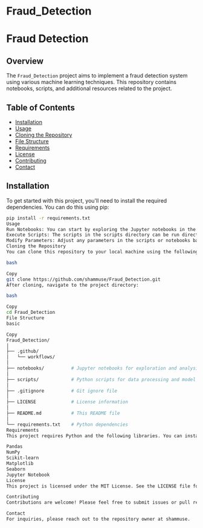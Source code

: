 # Fraud_Detection
# Fraud Detection

## Overview

The `Fraud_Detection` project aims to implement a fraud detection system using various machine learning techniques. This repository contains notebooks, scripts, and additional resources related to the project.

## Table of Contents

- [Installation](#installation)
- [Usage](#usage)
- [Cloning the Repository](#cloning-the-repository)
- [File Structure](#file-structure)
- [Requirements](#requirements)
- [License](#license)
- [Contributing](#contributing)
- [Contact](#contact)

## Installation

To get started with this project, you'll need to install the required dependencies. You can do this using pip:

```bash
pip install -r requirements.txt
Usage
Run Notebooks: You can start by exploring the Jupyter notebooks in the notebooks directory to understand the analysis and models used for fraud detection.
Execute Scripts: The scripts in the scripts directory can be run directly to process data or train models.
Modify Parameters: Adjust any parameters in the scripts or notebooks based on your dataset or requirements.
Cloning the Repository
You can clone this repository to your local machine using the following command:

bash

Copy
git clone https://github.com/shammuse/Fraud_Detection.git
After cloning, navigate to the project directory:

bash

Copy
cd Fraud_Detection
File Structure
basic

Copy
Fraud_Detection/
│
├── .github/
│   └── workflows/
│
├── notebooks/          # Jupyter notebooks for exploration and analysis
│
├── scripts/            # Python scripts for data processing and model training
│
├── .gitignore          # Git ignore file
│
├── LICENSE             # License information
│
├── README.md           # This README file
│
└── requirements.txt    # Python dependencies
Requirements
This project requires Python and the following libraries. You can install them using the requirements.txt file:

Pandas
NumPy
Scikit-learn
Matplotlib
Seaborn
Jupyter Notebook
License
This project is licensed under the MIT License. See the LICENSE file for more details.

Contributing
Contributions are welcome! Please feel free to submit issues or pull requests.

Contact
For inquiries, please reach out to the repository owner at shammuse.
